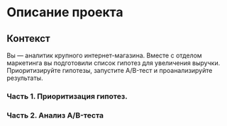 # Описание проекта
## Контекст
Вы — аналитик крупного интернет-магазина. Вместе с отделом маркетинга вы подготовили список гипотез для увеличения выручки.
Приоритизируйте гипотезы, запустите A/B-тест и проанализируйте результаты.

### Часть 1. Приоритизация гипотез.
### Часть 2. Анализ A/B-теста

